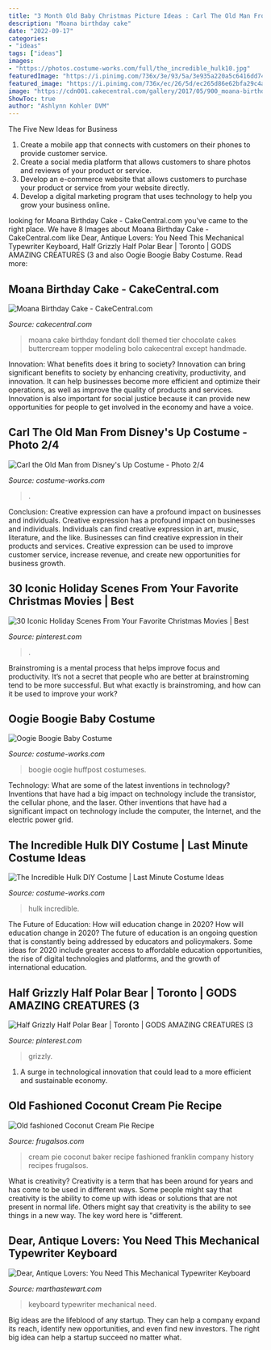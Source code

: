 ```yaml
---
title: "3 Month Old Baby Christmas Picture Ideas : Carl The Old Man From Disney&#039;s Up Costume"
description: "Moana birthday cake"
date: "2022-09-17"
categories:
- "ideas"
tags: ["ideas"]
images:
- "https://photos.costume-works.com/full/the_incredible_hulk10.jpg"
featuredImage: "https://i.pinimg.com/736x/3e/93/5a/3e935a220a5c6416dd7492e78fceb2a7.jpg"
featured_image: "https://i.pinimg.com/736x/ec/26/5d/ec265d86e62bfa29c4a996d58ac341a0.jpg"
image: "https://cdn001.cakecentral.com/gallery/2017/05/900_moana-birthday-cake-9211745Cn7r.JPG"
ShowToc: true
author: "Ashlynn Kohler DVM"
---
```



The Five New Ideas for Business
1. Create a mobile app that connects with customers on their phones to provide customer service. 
2. Create a social media platform that allows customers to share photos and reviews of your product or service. 
3. Develop an e-commerce website that allows customers to purchase your product or service from your website directly. 
4. Develop a digital marketing program that uses technology to help you grow your business online.

	

		
looking for Moana Birthday Cake - CakeCentral.com you've came to the right place. We have 8 Images about Moana Birthday Cake - CakeCentral.com like Dear, Antique Lovers: You Need This Mechanical Typewriter Keyboard, Half Grizzly Half Polar Bear | Toronto | GODS AMAZING CREATURES (3 and also Oogie Boogie Baby Costume. Read more:
		
    
## Moana Birthday Cake - CakeCentral.com

<img loading=lazy src="https://cdn001.cakecentral.com/gallery/2017/05/900_moana-birthday-cake-9211745Cn7r.JPG" onerror="this.onerror=null;this.src='https://tse3.mm.bing.net/th?id=OIP.vPJeVJQkSM3tvdBq56ZeQQHaJ3&amp;pid=15.1';" alt="Moana Birthday Cake - CakeCentral.com">

_Source: cakecentral.com_

>moana cake birthday fondant doll themed tier chocolate cakes buttercream topper modeling bolo cakecentral except handmade. 

	

Innovation: What benefits does it bring to society?
Innovation can bring significant benefits to society by enhancing creativity, productivity, and innovation. It can help businesses become more efficient and optimize their operations, as well as improve the quality of products and services. Innovation is also important for social justice because it can provide new opportunities for people to get involved in the economy and have a voice.

    
## Carl The Old Man From Disney&#039;s Up Costume - Photo 2/4

<img loading=lazy src="https://photos.costume-works.com/full/carl_the_old_man_from_disneys_up1.jpg" onerror="this.onerror=null;this.src='https://tse1.mm.bing.net/th?id=OIP.v4pEC_fjh7nGO5VIBOXfzgHaJ3&amp;pid=15.1';" alt="Carl the Old Man from Disney&#039;s Up Costume - Photo 2/4">

_Source: costume-works.com_

>. 

	

Conclusion: Creative expression can have a profound impact on businesses and individuals.
Creative expression has a profound impact on businesses and individuals. Individuals can find creative expression in art, music, literature, and the like. Businesses can find creative expression in their products and services. Creative expression can be used to improve customer service, increase revenue, and create new opportunities for business growth.

    
## 30 Iconic Holiday Scenes From Your Favorite Christmas Movies | Best

<img loading=lazy src="https://i.pinimg.com/736x/3e/93/5a/3e935a220a5c6416dd7492e78fceb2a7.jpg" onerror="this.onerror=null;this.src='https://tse4.mm.bing.net/th?id=OIP.mOIUY88crdXVuM2oAHKSBQHaLH&amp;pid=15.1';" alt="30 Iconic Holiday Scenes From Your Favorite Christmas Movies | Best">

_Source: pinterest.com_

>. 

	

Brainstroming is a mental process that helps improve focus and productivity. It’s not a secret that people who are better at brainstroming tend to be more successful. But what exactly is brainstroming, and how can it be used to improve your work?

    
## Oogie Boogie Baby Costume

<img loading=lazy src="https://photos.costume-works.com/full/oogie_boogie_baby.jpg" onerror="this.onerror=null;this.src='https://tse3.mm.bing.net/th?id=OIP.ujzyeCHujkFaS2hnsAUmawHaK2&amp;pid=15.1';" alt="Oogie Boogie Baby Costume">

_Source: costume-works.com_

>boogie oogie huffpost costumeses. 

	

Technology: What are some of the latest inventions in technology?
Inventions that have had a big impact on technology include the transistor, the cellular phone, and the laser. Other inventions that have had a significant impact on technology include the computer, the Internet, and the electric power grid.

    
## The Incredible Hulk DIY Costume | Last Minute Costume Ideas

<img loading=lazy src="https://photos.costume-works.com/full/the_incredible_hulk10.jpg" onerror="this.onerror=null;this.src='https://tse3.mm.bing.net/th?id=OIP.Tpv8xLmQCkS9aoIxr8r-IgHaMV&amp;pid=15.1';" alt="The Incredible Hulk DIY Costume | Last Minute Costume Ideas">

_Source: costume-works.com_

>hulk incredible. 

	

The Future of Education: How will education change in 2020?
How will education change in 2020? The future of education is an ongoing question that is constantly being addressed by educators and policymakers. Some ideas for 2020 include greater access to affordable education opportunities, the rise of digital technologies and platforms, and the growth of international education.

    
## Half Grizzly Half Polar Bear | Toronto | GODS AMAZING CREATURES (3

<img loading=lazy src="https://i.pinimg.com/736x/ec/26/5d/ec265d86e62bfa29c4a996d58ac341a0.jpg" onerror="this.onerror=null;this.src='https://tse2.mm.bing.net/th?id=OIP.gViGVDZogb-Ek-QK0eGb6gHaE8&amp;pid=15.1';" alt="Half Grizzly Half Polar Bear | Toronto | GODS AMAZING CREATURES (3">

_Source: pinterest.com_

>grizzly. 

	

1. A surge in technological innovation that could lead to a more efficient and sustainable economy. 

    
## Old Fashioned Coconut Cream Pie Recipe

<img loading=lazy src="https://frugalsos.com/wp-content/uploads/2015/01/cream.jpg" onerror="this.onerror=null;this.src='https://tse4.mm.bing.net/th?id=OIP.VSgIod24ZGUuNkXHbUIcGAHaE9&amp;pid=15.1';" alt="Old fashioned Coconut Cream Pie Recipe">

_Source: frugalsos.com_

>cream pie coconut baker recipe fashioned franklin company history recipes frugalsos. 

	

What is creativity?
Creativity is a term that has been around for years and has come to be used in different ways. Some people might say that creativity is the ability to come up with ideas or solutions that are not present in normal life. Others might say that creativity is the ability to see things in a new way. The key word here is "different.

    
## Dear, Antique Lovers: You Need This Mechanical Typewriter Keyboard

<img loading=lazy src="http://assets.marthastewart.com/styles/wmax-1500/d24/mechanical-keyboard-0117/mechanical-keyboard-0117.jpg?itok=_RPVIBvT" onerror="this.onerror=null;this.src='https://tse2.mm.bing.net/th?id=OIP.2hBNDjTA2evl224GB1nufgHaKh&amp;pid=15.1';" alt="Dear, Antique Lovers: You Need This Mechanical Typewriter Keyboard">

_Source: marthastewart.com_

>keyboard typewriter mechanical need. 

	

Big ideas are the lifeblood of any startup. They can help a company expand its reach, identify new opportunities, and even find new investors. The right big idea can help a startup succeed no matter what.

